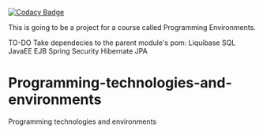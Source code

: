 
[![Codacy Badge](https://api.codacy.com/project/badge/grade/7d87cbfeb50f4dfdb2589ad9c9f9d31a)](https://www.codacy.com)

This is going to be a project for a course called Programming Environments.

TO-DO
Take dependecies to the parent module's pom:
Liquibase
	SQL
JavaEE
	EJB
Spring
	Security
Hibernate
	JPA


# Programming-technologies-and-environments
Programming technologies and environments

